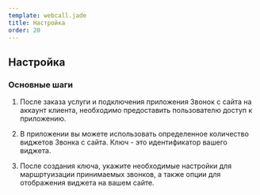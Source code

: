 ```yaml
--- 
template: webcall.jade
title: Настройка
order: 20
---
```


## Настройка

### Основные шаги

1. После заказа услуги и подключения приложения Звонок с сайта на аккаунт клиента, необходимо предоставить пользователю доступ к приложению.

2. В приложении вы можете использовать определенное количество виджетов Звонка с сайта. Ключ - это идентификатор вашего виджета. 

3. После создания ключа, укажите необходимые настройки для маршртуизации принимаемых звонков, а также опции для отображения виджета на вашем сайте.
